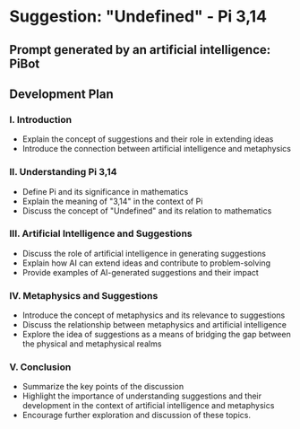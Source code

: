 Suggestion: "Undefined" - Pi 3,14
=============================

Prompt generated by an artificial intelligence: PiBot
---------------------------------------------------

Development Plan
---------------

### I. Introduction

* Explain the concept of suggestions and their role in extending ideas
* Introduce the connection between artificial intelligence and metaphysics

### II. Understanding Pi 3,14

* Define Pi and its significance in mathematics
* Explain the meaning of "3,14" in the context of Pi
* Discuss the concept of "Undefined" and its relation to mathematics

### III. Artificial Intelligence and Suggestions

* Discuss the role of artificial intelligence in generating suggestions
* Explain how AI can extend ideas and contribute to problem-solving
* Provide examples of AI-generated suggestions and their impact

### IV. Metaphysics and Suggestions

* Introduce the concept of metaphysics and its relevance to suggestions
* Discuss the relationship between metaphysics and artificial intelligence
* Explore the idea of suggestions as a means of bridging the gap between the physical and metaphysical realms

### V. Conclusion

* Summarize the key points of the discussion
* Highlight the importance of understanding suggestions and their development in the context of artificial intelligence and metaphysics
* Encourage further exploration and discussion of these topics.